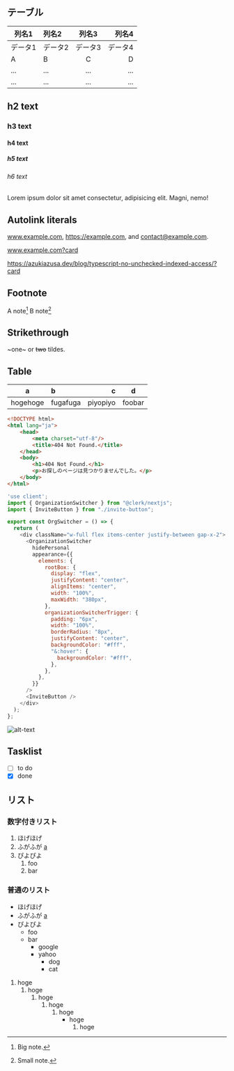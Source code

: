 ## テーブル

| 列名1 | 列名2 | 列名3 | 列名4 |
|-------|:------|:-----:|------:|
| データ1 | データ2 | データ3 | データ4 |
| A       | B       | C       | D       |
| ...     | ...     | ...     | ...     |
| ...     | ...     | ...     | ...     |

## h2 text

### h3 text

#### h4 text

##### h5 text

###### h6 text

Lorem ipsum dolor sit amet consectetur, adipisicing elit. Magni, nemo!

## Autolink literals

www.example.com, https://example.com, and contact@example.com.

www.example.com?card

https://azukiazusa.dev/blog/typescript-no-unchecked-indexed-access/?card

## Footnote

A note[^1]
B note[^2]

[^1]: Big note.
[^2]: Small note.

## Strikethrough

~one~ or ~~two~~ tildes.

## Table

| a | b  |  c |  d  |
| - | :- | -: | :-: |
| hogehoge | fugafuga | piyopiyo | foobar |

```html
<!DOCTYPE html>
<html lang="ja">
    <head>
        <meta charset="utf-8"/>
        <title>404 Not Found.</title>
    </head>
    <body>
        <h1>404 Not Found.</h1>
        <p>お探しのページは見つかりませんでした。</p>
    </body>
</html>

```

```javascript
'use client';
import { OrganizationSwitcher } from "@clerk/nextjs";
import { InviteButton } from "./invite-button";

export const OrgSwitcher = () => {
  return (
    <div className="w-full flex items-center justify-between gap-x-2">
      <OrganizationSwitcher
        hidePersonal
        appearance={{
          elements: {
            rootBox: {
              display: "flex",
              justifyContent: "center",
              alignItems: "center",
              width: "100%",
              maxWidth: "380px",
            },
            organizationSwitcherTrigger: {
              padding: "6px",
              width: "100%",
              borderRadius: "8px",
              justifyContent: "center",
              backgroundColor: "#fff",
              "&:hover": {
                backgroundColor: "#fff",
              },
            },
          },
        }}
      />
      <InviteButton />
    </div>
  );
};
```

![alt-text](https://images.microcms-assets.io/assets/07cf8440c5bd4a639fe5e30682a5f7a2/9f4b7be55ef74e388ce8c4237704a86c/22_11_23_%E6%A8%8B%E5%8F%A3.png?w=300&h=400&priority=true)

## Tasklist

* [ ] to do
* [x] done

## リスト

### 数字付きリスト
1. ほげほげ
2. ふがふが  [a](#a)
3. ぴよぴよ
    1. foo
    2. bar

### 普通のリスト
- ほげほげ
- ふがふが  [a](#a)
- ぴよぴよ
  - foo
  - bar
    - google
    - yahoo
      - dog
      - cat

1. hoge
    1. hoge
        1. hoge
            1. hoge
                1. hoge
                    - hoge
                        1. hoge
                        